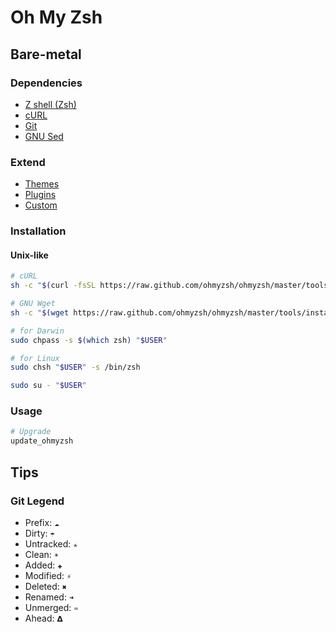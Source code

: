 # Oh My Zsh

## Bare-metal

### Dependencies

- [Z shell (Zsh)](/zsh.md)
- [cURL](/curl.md)
- [Git](/git.md)
- [GNU Sed](/gnu_sed.md)

### Extend

- [Themes](/oh-my-zsh/themes.md)
- [Plugins](/oh-my-zsh/plugins.md)
- [Custom](/oh-my-zsh/custom.md)

### Installation

#### Unix-like

```sh
# cURL
sh -c "$(curl -fsSL https://raw.github.com/ohmyzsh/ohmyzsh/master/tools/install.sh)"

# GNU Wget
sh -c "$(wget https://raw.github.com/ohmyzsh/ohmyzsh/master/tools/install.sh -O -)"
```

```sh
# for Darwin
sudo chpass -s $(which zsh) "$USER"

# for Linux
sudo chsh "$USER" -s /bin/zsh
```

```sh
sudo su - "$USER"
```

### Usage

```sh
# Upgrade
update_ohmyzsh
```

<!-- ### Issues -->

<!-- #### LDAP Users

```log
Changing shell for ?.
chsh: user "?" does not exist.
```

```sh
# Check if exists
grep "$USER" /etc/passwd
```

```sh
cat << \EOF >> ~/.bash_profile

if ($?prompt) then
  exec /usr/bin/zsh -l
  export SHELL=/usr/bin/zsh
endif
EOF
```

```sh
sudo su - "$USER"
``` -->

## Tips

### Git Legend

- Prefix: `☁`
- Dirty: `☂`
- Untracked: `✭`
- Clean: `☀`
- Added: `✚`
- Modified: `⚡`
- Deleted: `✖`
- Renamed: `➜`
- Unmerged: `♒`
- Ahead: `𝝙`
